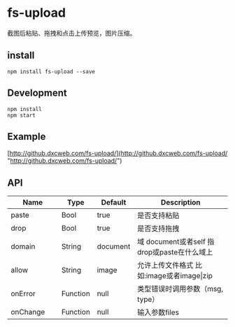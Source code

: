 # fs-upload
截图后粘贴、拖拽和点击上传预览，图片压缩。
## install

```
npm install fs-upload --save
```
## Development

```
npm install
npm start
```
## Example
[http://github.dxcweb.com/fs-upload/](http://github.dxcweb.com/fs-upload/ "http://github.dxcweb.com/fs-upload/")

## API
<table class="table table-bordered table-striped">
 <thead>
    <tr>
      <th style="width: 100px;">Name</th>
      <th style="width: 50px;">Type</th>
      <th>Default</th>
      <th>Description</th>
    </tr>
  </thead>
<tbody>
    <tr>
      <td>paste</td>
      <td>Bool</td>
      <td>true</td>
      <td>是否支持粘贴</td>
    </tr>
     <tr>
      <td>drop</td>
      <td>Bool</td>
      <td>true</td>
      <td>是否支持拖拽</td>
    </tr>
	<tr>
      <td>domain</td>
      <td>String</td>
      <td>document</td>
      <td>域 document或者self 指drop或paste在什么域上</td>
    </tr>
	<tr>
      <td>allow</td>
      <td>String</td>
      <td>image</td>
      <td>允许上传文件格式 比如:image或者image|zip</td>
    </tr>
	<tr>
      <td>onError</td>
      <td>Function</td>
      <td>null</td>
      <td>类型错误时调用参数（msg, type）</td>
    </tr>
	<tr>
      <td>onChange</td>
      <td>Function</td>
      <td>null</td>
      <td>输入参数files</td>
    </tr>
</tbody>
</table>
